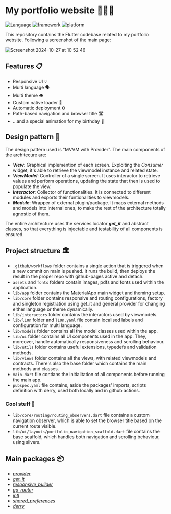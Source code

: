 # My portfolio website 🧑🏽‍💻

[![Language](https://img.shields.io/badge/language-dart-blue)](https://dart.dev/) [![framework](https://img.shields.io/badge/framework-flutter-9cf)](https://flutter.dev/) ![platform](https://img.shields.io/badge/platform-web-blue)

This repository contains the Flutter codebase related to my portfolio website. Following a screenshot of the main page:

![Screenshot 2024-10-27 at 10 52 46](https://github.com/user-attachments/assets/e2db447d-7a53-4ff8-bdf4-fbba2551bb28)


## Features 📋

* Responsive UI 💡
* Multi language 🗣️
* Multi theme 👁️
* Custom native loader 🔗
* Automatic deployment ⚙️
* Path-based navigation and browser title 🛣️
* ...and a special animation for my birthday 🎉

## Design pattern 🔎
The design pattern used is "MVVM with Provider". The main components of the architecure are:
* ***View***: Graphical implemention of each screen. Exploiting the *Consumer* widget, it's able to retrieve the viewmodel instance and related state.
* ***ViewModel***: Controller of a single screen. It uses interactor to retrieve values and perform operations, updating the state that then is used to populate the view.
* ***Interactor***: Collector of functionalities. It is connected to different modules and exports their funtionalities to viewmodels.
* ***Module***: Wrapper of external plugin/package. It maps external methods and models into internal ones, to make the rest of the architecture totally agnostic of them.

The entire architecture uses the services locator ***get_it*** and abstract classes, so that everything is injectable and testability of all components is ensured.

## Project structure 🏛️
* `.github/workflows` folder contains a single action that is triggered when a new commit on main is pushed. It runs the build, then deploys the result in the proper repo with github-pages active and detach.
* `assets` and `fonts` folders contain images, pdfs and fonts used within the application.
* `lib/app` folder contains the MaterialApp main widget and theming setup.
* `lib/core` folder contains responsive and routing configurations, factory and singleton registration using get_it and general provider for changing either language or theme dynamically.
* `lib/interactors` folder contains the interactors used by viewmodels.
* `lib/l10n` folder and `l10n.yaml` file contain localised labels and configuration for multi language.
* `lib/models` folder contains all the model classes used within the app.
* `lib/ui` folder contains all UI components used in the app. They, moreover, handle automatically responsiveness and scrolling behaviour.
* `lib/utils` folder contains useful extensions, typedefs and validation methods.
* `lib/views` folder contains all the views, with related viewmodels and contracts. There's also the base folder which contains the main methods and classes.
* `main.dart` file contians the initialitation of all components before running the main app.
* `pubspec.yaml` file contains, aside the packages' imports, scripts definition with derry, used both locally and in github actions.

### Cool stuff 💫
* `lib/core/routing/routing_observers.dart` file contains a custom navigation observer, which is able to set the browser title based on the current route visible.
* `lib/ui/layouts/portfolio_navigation_scaffold.dart` file contains the base scaffold, which handles both navigation and scrolling behaviour, using slivers.


## Main packages 📦
* *[provider](https://pub.dev/packages/provider)*
* *[get_it](https://pub.dev/packages/get_it)*
* *[responsive_builder](https://pub.dev/packages/responsive_builder)*
* *[go_router](https://pub.dev/packages/go_router)*
* *[intl](https://pub.dev/packages/intl)*
* *[shared_preferences](https://pub.dev/packages/shared_preferences)*
* *[derry](https://pub.dev/packages/derry)*
